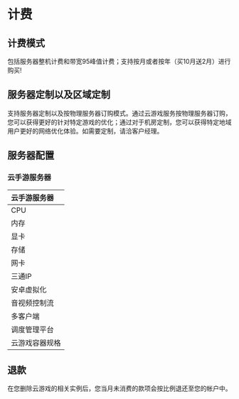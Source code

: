 # 计费

## 计费模式
包括服务器整机计费和带宽95峰值计费；支持按月或者按年（买10月送2月）进行购买!

## 服务器定制以及区域定制
支持服务器定制以及按物理服务器订购模式。通过云游戏服务按物理服务器订购，您可以获得更好的针对特定游戏的优化；通过对于机房定制，您可以获得特定地域用户更好的网络优化体验。如需要定制，请洽客户经理。

## 服务器配置
### 云手游服务器
| 云手游服务器  |
|:----------------|
|CPU        |:安培ARM-80核-3.0GHZ         |
|内存       |:256GB                       |
|显卡       |:4张NVIDIA Tesla T4          |
|存储       |:2T NVME盘                   |
|网卡       |:25Gbps                      |
|三通IP     |:联通、电信、移动各1个IP      |
|安卓虚拟化   |:免费支持                   |
|音视频控制流 |:免费支持                   |
|多客户端     |:免费提供(含安卓、ios、H5)   |
|调度管理平台  |:免费支持                  |
|云游戏容器规格  |:CPU上限：3核；内存上限：5GB|

## 退款
在您删除云游戏的相关实例后，您当月未消费的款项会按比例退还至您的帐户中。
